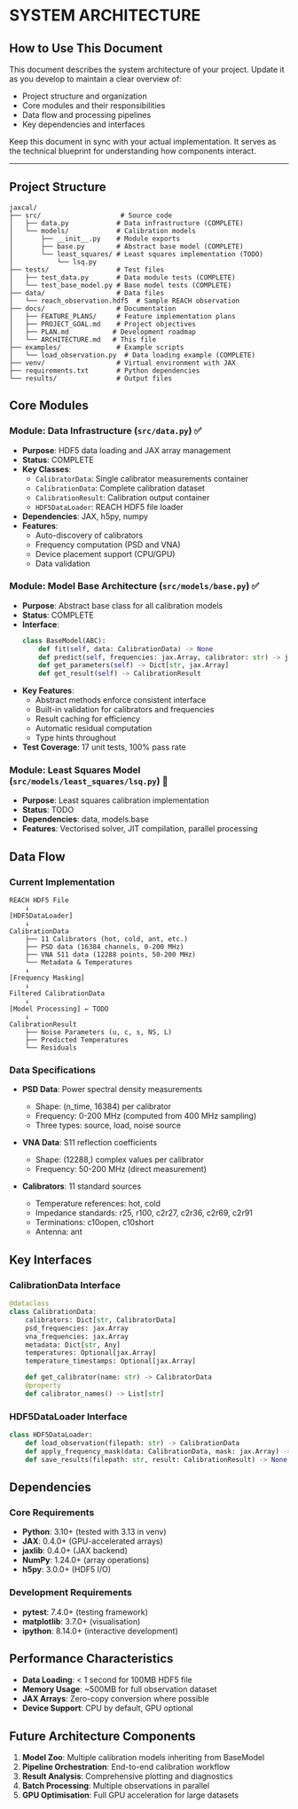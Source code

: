 # SYSTEM ARCHITECTURE

<!-- PERMANENT INSTRUCTIONS - DO NOT REMOVE THIS SECTION -->
## How to Use This Document

This document describes the system architecture of your project. Update it as you develop to maintain a clear overview of:
- Project structure and organization
- Core modules and their responsibilities
- Data flow and processing pipelines
- Key dependencies and interfaces

Keep this document in sync with your actual implementation. It serves as the technical blueprint for understanding how components interact.

---

## Project Structure
```
jaxcal/
├── src/                    # Source code
│   ├── data.py            # Data infrastructure (COMPLETE)
│   └── models/            # Calibration models
│       ├── __init__.py    # Module exports
│       ├── base.py        # Abstract base model (COMPLETE)
│       └── least_squares/ # Least squares implementation (TODO)
│           └── lsq.py
├── tests/                 # Test files
│   ├── test_data.py       # Data module tests (COMPLETE)
│   └── test_base_model.py # Base model tests (COMPLETE)
├── data/                  # Data files
│   └── reach_observation.hdf5  # Sample REACH observation
├── docs/                  # Documentation
│   ├── FEATURE_PLANS/     # Feature implementation plans
│   ├── PROJECT_GOAL.md    # Project objectives
│   ├── PLAN.md           # Development roadmap
│   └── ARCHITECTURE.md   # This file
├── examples/              # Example scripts
│   └── load_observation.py  # Data loading example (COMPLETE)
├── venv/                  # Virtual environment with JAX
├── requirements.txt       # Python dependencies
└── results/               # Output files

```

## Core Modules

### Module: Data Infrastructure (`src/data.py`) ✅
- **Purpose**: HDF5 data loading and JAX array management
- **Status**: COMPLETE
- **Key Classes**:
  - `CalibratorData`: Single calibrator measurements container
  - `CalibrationData`: Complete calibration dataset
  - `CalibrationResult`: Calibration output container
  - `HDF5DataLoader`: REACH HDF5 file loader
- **Dependencies**: JAX, h5py, numpy
- **Features**:
  - Auto-discovery of calibrators
  - Frequency computation (PSD and VNA)
  - Device placement support (CPU/GPU)
  - Data validation

### Module: Model Base Architecture (`src/models/base.py`) ✅
- **Purpose**: Abstract base class for all calibration models
- **Status**: COMPLETE
- **Interface**:
  ```python
  class BaseModel(ABC):
      def fit(self, data: CalibrationData) -> None
      def predict(self, frequencies: jax.Array, calibrator: str) -> jax.Array
      def get_parameters(self) -> Dict[str, jax.Array]
      def get_result(self) -> CalibrationResult
  ```
- **Key Features**:
  - Abstract methods enforce consistent interface
  - Built-in validation for calibrators and frequencies
  - Result caching for efficiency
  - Automatic residual computation
  - Type hints throughout
- **Test Coverage**: 17 unit tests, 100% pass rate

### Module: Least Squares Model (`src/models/least_squares/lsq.py`) 🚧
- **Purpose**: Least squares calibration implementation
- **Status**: TODO
- **Dependencies**: data, models.base
- **Features**: Vectorised solver, JIT compilation, parallel processing

## Data Flow

### Current Implementation
```
REACH HDF5 File
    ↓
[HDF5DataLoader]
    ↓
CalibrationData
    ├── 11 Calibrators (hot, cold, ant, etc.)
    ├── PSD data (16384 channels, 0-200 MHz)
    ├── VNA S11 data (12288 points, 50-200 MHz)
    └── Metadata & Temperatures
    ↓
[Frequency Masking]
    ↓
Filtered CalibrationData
    ↓
[Model Processing] ← TODO
    ↓
CalibrationResult
    ├── Noise Parameters (u, c, s, NS, L)
    ├── Predicted Temperatures
    └── Residuals
```

### Data Specifications
- **PSD Data**: Power spectral density measurements
  - Shape: (n_time, 16384) per calibrator
  - Frequency: 0-200 MHz (computed from 400 MHz sampling)
  - Three types: source, load, noise source

- **VNA Data**: S11 reflection coefficients
  - Shape: (12288,) complex values per calibrator
  - Frequency: 50-200 MHz (direct measurement)

- **Calibrators**: 11 standard sources
  - Temperature references: hot, cold
  - Impedance standards: r25, r100, c2r27, c2r36, c2r69, c2r91
  - Terminations: c10open, c10short
  - Antenna: ant

## Key Interfaces

### CalibrationData Interface
```python
@dataclass
class CalibrationData:
    calibrators: Dict[str, CalibratorData]
    psd_frequencies: jax.Array
    vna_frequencies: jax.Array
    metadata: Dict[str, Any]
    temperatures: Optional[jax.Array]
    temperature_timestamps: Optional[jax.Array]

    def get_calibrator(name: str) -> CalibratorData
    @property
    def calibrator_names() -> List[str]
```

### HDF5DataLoader Interface
```python
class HDF5DataLoader:
    def load_observation(filepath: str) -> CalibrationData
    def apply_frequency_mask(data: CalibrationData, mask: jax.Array) -> CalibrationData
    def save_results(filepath: str, result: CalibrationResult) -> None
```

## Dependencies

### Core Requirements
- **Python**: 3.10+ (tested with 3.13 in venv)
- **JAX**: 0.4.0+ (GPU-accelerated arrays)
- **jaxlib**: 0.4.0+ (JAX backend)
- **NumPy**: 1.24.0+ (array operations)
- **h5py**: 3.0.0+ (HDF5 I/O)

### Development Requirements
- **pytest**: 7.4.0+ (testing framework)
- **matplotlib**: 3.7.0+ (visualisation)
- **ipython**: 8.14.0+ (interactive development)

## Performance Characteristics
- **Data Loading**: < 1 second for 100MB HDF5 file
- **Memory Usage**: ~500MB for full observation dataset
- **JAX Arrays**: Zero-copy conversion where possible
- **Device Support**: CPU by default, GPU optional

## Future Architecture Components
1. **Model Zoo**: Multiple calibration models inheriting from BaseModel
2. **Pipeline Orchestration**: End-to-end calibration workflow
3. **Result Analysis**: Comprehensive plotting and diagnostics
4. **Batch Processing**: Multiple observations in parallel
5. **GPU Optimisation**: Full GPU acceleration for large datasets
